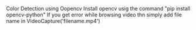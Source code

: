 Color Detection using Oopencv
Install opencv usig the command "pip install opencv-python"
If you get error while browsing video thn simply add file name in VideoCapture('filename.mp4')
